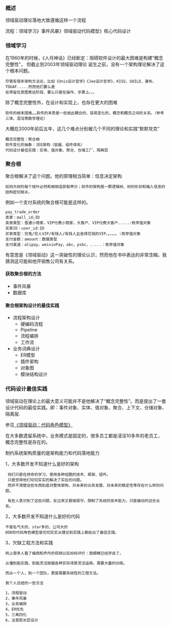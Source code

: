 ### 概述

领域驱动理论落地大致遵循这样一个流程

流程：领域学习》事件风暴》领域驱动代码模型》核心代码设计


### 领域学习

在1960年的时候，《人月神话》已经断定：阻碍软件设计的最大困难是构建“概念完整性”， 但截止到2003年领域驱动理论
诞生之前，没有一个架构理论解决了这个根本问题。

    尽管有很多架构方法论，比如《Unix设计哲学》《Jee设计哲学》，KISS，SOILD，瀑布，TOGAF.....然而他们要么是
    在停留在意图表达阶段、要么只是在操作、步骤上。。。


除了概念完整性外，在设计和实现上，也存在更大的困难


    软件的根本困难……软件的本质是一些彼此耦合的、容易变化的，概念和概念之间的关系。（参考三体、混沌等数学理论）

大概在2000年前后五年，这几个难点分别被几个不同的理论和实践“默默攻克“

    概念完整性：聚合根
    软件变化的抽象：JEE架构（容器、组件体系）
    代码设计最佳实践：实体、值对象、聚合、仓储工厂、隔离层

### 聚合根

聚合根解决了这个问题。他的原理相当简单：信息决定架构

    如同大树的每个枝叶必然和根相连获取养分；软件的架构是一颗逻辑树、树的形状和输入信息的结构密切相关。 

例如一个支付系统的聚合根可能是这样的。

    pay_trade_order
    卖家：mall_id;ID
    卖家类型：普通小商家，VIP付费小商家，大客户、VIP付费大客户.....:枚举值对象
    买家ID：user_id:ID
    买家类型：穷鬼/穷人VIP/有钱人/有钱人且舍得花钱的VIP。。。。。。:枚举值对象
    支付金额：amount：数据类型
    支付渠道：alipay，weixinPay，abc，psbc，.....：枚举值对象

有意思是《领域驱动》这一突破性的理论认识，然而他在书中表达的非常含糊。我猜测这可能和他开销售公司有关系。

#### 获取聚合根的方法
* 事件风暴
* 数据库

#### 聚合根架构设计的最佳实践
* 流程架构设计
  -  硬编码流程
  -  Pipeline
  -  流程编排
  -  工作流
* 业务词典设计
  -  ER模型
  -  插件架构
  -  对象图
  -  模块结构设计


### 代码设计最佳实践

领域驱动在理论上的最大意义可能并不是他解决了“概念完整性”。而是提出了一套设计代码的最佳实践。即：事件对象、实体、值对象、聚合、上下文、仓储对象、隔离层.

参见[《领域驱动：代码角色模型》](./领域驱动：代码角色模型.MD)

在大多数遗留系统中，业务模式是固定的，很多员工都是浸淫10多年的老员工，概念完整性是存在的。

制约系统架构质量的是架构能力和代码落地能力

1，大多数开发不知道什么是好的架构

     他们只是在拼命的学习、使用各种炫酷的技术、框架、组件。
     只是觉得他们切切实实的解决了实在的问题。
     而并不清楚这些东西到底对整体架构、对未来的业务发展、对未来的稳定性等存在什么样的问题。

     有些人意识到了这些问题，反过来又极端保守。限制了系统的技术能力，只能被动的迎合业务。
2，大多数开发不知道什么是好的代码

    不是名气大的、star多的、公司大的
    DDD的代码角色模型是切切实实从理论到实践上都给出了最佳实践。


3，欠缺工程方法和实践

    网上很多人看了梅西和乔丹的视频以后纷纷评价：我眼睛已经学会了。

    从懂到能实践、到能灵活根据各种实际场景灵活运用，需要大量的训练。

    而从一个人，到一个团队，更是需要系统性的工程方法。

    我个人总结的一些方法

    1，流程驱动
    2，事件风暴
    3，业务编排
    4，ER优先
    5，三离四化
    6，注意胶水层设计
      


 
